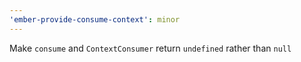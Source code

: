 ```yaml
---
'ember-provide-consume-context': minor
---
```


Make `consume` and `ContextConsumer` return `undefined` rather than `null`
